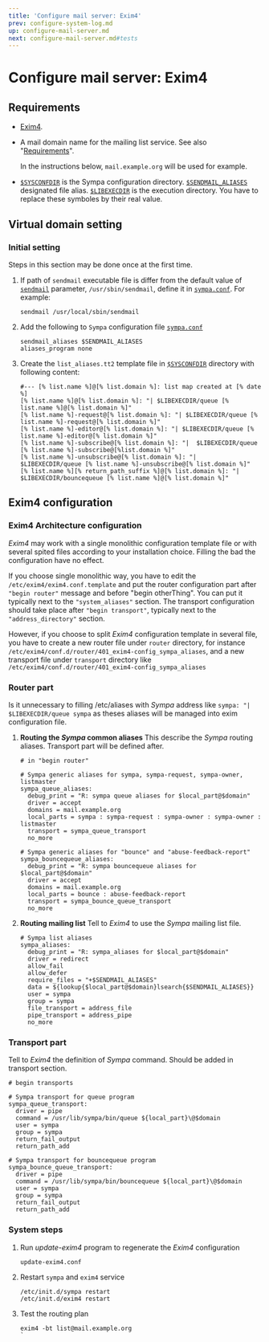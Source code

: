```yaml
---
title: 'Configure mail server: Exim4'
prev: configure-system-log.md
up: configure-mail-server.md
next: configure-mail-server.md#tests
---
```


Configure mail server: Exim4
============================

Requirements
------------

  * [Exim4](https://www.exim.org/).

  * A mail domain name for the mailing list service.
    See also "[Requirements](../requirements.md#network-requirements)".

    In the instructions below, ``mail.example.org`` will be used for example.

  * [``$SYSCONFDIR``](../layout.md#sysconfdir) is the Sympa configuration
    directory.
    [``$SENDMAIL_ALIASES``](../layout.md#sendmail_aliases) designated
    file alias.
    [``$LIBEXECDIR``](../layout.md#libexecdir) is the execution directory.
    You have to replace these symboles by their real value.

Virtual domain setting
----------------------
### Initial setting

Steps in this section may be done once at the first time.

  1. If path of ``sendmail`` executable file is differ from the default value
     of [``sendmail``](/gpldoc/man/sympa_config.5.html#sendmail) parameter,
     ``/usr/sbin/sendmail``, define it in
     [``sympa.conf``](../layout.md#config).  For example:

     ``` code
     sendmail /usr/local/sbin/sendmail
     ```

  2. Add the following to `Sympa` configuration file [``sympa.conf``](../layout.md#config)

     ``` code
     sendmail_aliases $SENDMAIL_ALIASES
     aliases_program none
     ```

  3. Create the `list_aliases.tt2` template file in [``$SYSCONFDIR``](../layout.md#sysconfdir)
     directory with following content:

     ``` code
     #--- [% list.name %]@[% list.domain %]: list map created at [% date %]
     [% list.name %]@[% list.domain %]: "| $LIBEXECDIR/queue [% list.name %]@[% list.domain %]"
     [% list.name %]-request@[% list.domain %]: "| $LIBEXECDIR/queue [% list.name %]-request@[% list.domain %]"
     [% list.name %]-editor@[% list.domain %]: "| $LIBEXECDIR/queue [% list.name %]-editor@[% list.domain %]"
     [% list.name %]-subscribe@[% list.domain %]: "|  $LIBEXECDIR/queue [% list.name %]-subscribe@[%list.domain %]"
     [% list.name %]-unsubscribe@[% list.domain %]: "|  $LIBEXECDIR/queue [% list.name %]-unsubscribe@[% list.domain %]"
     [% list.name %][% return_path_suffix %]@[% list.domain %]: "|  $LIBEXECDIR/bouncequeue [% list.name %]@[% list.domain %]"
     ```

Exim4 configuration
-------------------
### Exim4 Architecture configuration

  _Exim4_ may work with a single monolithic configuration template file or
  with several spited files according to your installation choice.
  Filling the bad the configuration have no effect.

  If you choose single monolithic way, you have to edit the
  ``/etc/exim4/exim4.conf.template`` and put the router configuration part after
  ``"begin router"`` message and before "begin otherThing". You can put it
  typically next to the `"system_aliases"` section. The transport configuration
  should take place after ``"begin transport"``, typically next to the
  `"address_directory"` section.

  However, if you choose to split _Exim4_ configuration template in several file,
  you have to create a new router file under `router` directory, for instance
  ``/etc/exim4/conf.d/router/401_exim4-config_sympa_aliases``, and a new
  transport file under `transport` directory like
  ``/etc/exim4/conf.d/router/401_exim4-config_sympa_aliases``

### Router part

  Is it unnecessary to filling /etc/aliases with _Sympa_ address like
  ``sympa: "| $LIBEXECDIR/queue sympa`` as theses aliases will be managed into
  exim configuration file.

  1. **Routing the _Sympa_ common aliases**
     This describe the _Sympa_ routing aliases. Transport part will be defined after.

     ``` code
     # in "begin router"

     # Sympa generic aliases for sympa, sympa-request, sympa-owner, listmaster
     sympa_queue_aliases:
       debug_print = "R: sympa queue aliases for $local_part@$domain"
       driver = accept
       domains = mail.example.org
       local_parts = sympa : sympa-request : sympa-owner : sympa-owner : listmaster
       transport = sympa_queue_transport
       no_more

     # Sympa generic aliases for "bounce" and "abuse-feedback-report"
     sympa_bouncequeue_aliases:
       debug_print = "R: sympa bouncequeue aliases for $local_part@$domain"
       driver = accept
       domains = mail.example.org
       local_parts = bounce : abuse-feedback-report
       transport = sympa_bounce_queue_transport
       no_more
     ```

  2. **Routing mailing list**
     Tell to _Exim4_ to use the _Sympa_ mailing list file.

     ``` code
     # Sympa list aliases
     sympa_aliases:
       debug_print = "R: sympa_aliases for $local_part@$domain"
       driver = redirect
       allow_fail
       allow_defer
       require_files = "+$SENDMAIL_ALIASES"
       data = ${lookup{$local_part@$domain}lsearch{$SENDMAIL_ALIASES}}
       user = sympa
       group = sympa
       file_transport = address_file
       pipe_transport = address_pipe
       no_more
     ```

### Transport part

  Tell to _Exim4_ the definition of _Sympa_ command. Should be added in transport
  section.

  ``` code
  # begin transports

  # Sympa transport for queue program
  sympa_queue_transport:
    driver = pipe
    command = /usr/lib/sympa/bin/queue ${local_part}\@$domain
    user = sympa
    group = sympa
    return_fail_output
    return_path_add

  # Sympa transport for bouncequeue program
  sympa_bounce_queue_transport:
    driver = pipe
    command = /usr/lib/sympa/bin/bouncequeue ${local_part}\@$domain
    user = sympa
    group = sympa
    return_fail_output
    return_path_add
  ```

### System steps

  1. Run _update-exim4_ program to regenerate the _Exim4_ configuration

     ``` code
     update-exim4.conf
     ```

  2. Restart `sympa` and `exim4` service

     ``` code
     /etc/init.d/sympa restart
     /etc/init.d/exim4 restart
     ```

  3. Test the routing plan

     ``` code
     exim4 -bt list@mail.example.org
     `
